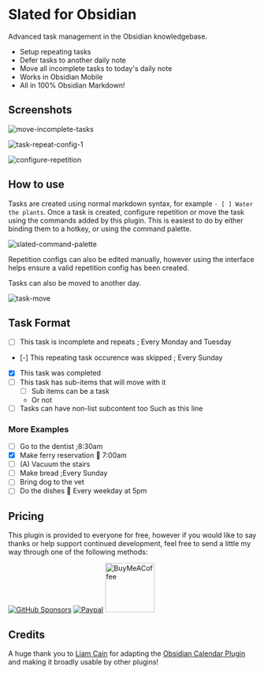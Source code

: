 # Slated for Obsidian

Advanced task management in the Obsidian knowledgebase.

- Setup repeating tasks
- Defer tasks to another daily note
- Move all incomplete tasks to today's daily note
- Works in Obsidian Mobile
- All in 100% Obsidian Markdown!

## Screenshots

![move-incomplete-tasks](https://raw.githubusercontent.com/tgrosinger/slated-obsidian/main/resources/screenshots/move-incomplete-tasks.gif)

![task-repeat-config-1](https://raw.githubusercontent.com/tgrosinger/slated-obsidian/main/resources/screenshots/task-repeat-config-1.png)

![configure-repetition](https://raw.githubusercontent.com/tgrosinger/slated-obsidian/main/resources/screenshots/configure-repetition.gif)

## How to use

Tasks are created using normal markdown syntax, for example `- [ ] Water the
plants`. Once a task is created, configure repetition or move the task using
the commands added by this plugin. This is easiest to do by either binding
them to a hotkey, or using the command palette.

![slated-command-palette](https://raw.githubusercontent.com/tgrosinger/slated-obsidian/main/resources/screenshots/slated-command-palette.png)

Repetition configs can also be edited manually, however using the interface
helps ensure a valid repetition config has been created.

Tasks can also be moved to another day.

![task-move](https://raw.githubusercontent.com/tgrosinger/slated-obsidian/main/resources/screenshots/task-move.png)

## Task Format

- [ ] This task is incomplete and repeats ; Every Monday and Tuesday
- [-] This repeating task occurence was skipped ; Every Sunday
- [x] This task was completed
- [ ] This task has sub-items that will move with it
  - [ ] Sub items can be a task
  - Or not
- [ ] Tasks can have non-list subcontent too
      Such as this line

### More Examples

- [ ] Go to the dentist ;8:30am
- [x] Make ferry reservation 📅 7:00am
- [ ] (A) Vacuum the stairs
- [ ] Make bread ;Every Sunday
- [ ] Bring dog to the vet
- [ ] Do the dishes 📅 Every weekday at 5pm

## Pricing

This plugin is provided to everyone for free, however if you would like to
say thanks or help support continued development, feel free to send a little
my way through one of the following methods:

[![GitHub Sponsors](https://img.shields.io/github/sponsors/tgrosinger?style=social)](https://github.com/sponsors/tgrosinger)
[![Paypal](https://img.shields.io/badge/paypal-tgrosinger-yellow?style=social&logo=paypal)](https://paypal.me/tgrosinger)
[<img src="https://cdn.buymeacoffee.com/buttons/v2/default-yellow.png" alt="BuyMeACoffee" width="100">](https://www.buymeacoffee.com/tgrosinger)

## Credits

A huge thank you to [Liam Cain](https://github.com/liamcain) for adapting the
[Obsidian Calendar
Plugin](https://github.com/liamcain/obsidian-calendar-plugin) and making it
broadly usable by other plugins!
